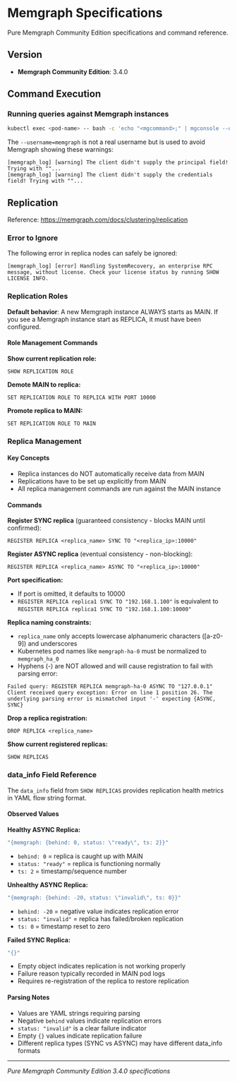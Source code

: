 # Memgraph Specifications

Pure Memgraph Community Edition specifications and command reference.

## Version

- **Memgraph Community Edition**: 3.4.0

## Command Execution

### Running queries against Memgraph instances

```bash
kubectl exec <pod-name> -- bash -c 'echo "<mgcommand>;" | mgconsole --output-format csv --username=memgraph'
```

The `--username=memgraph` is not a real username but is used to avoid Memgraph showing these warnings:

```
[memgraph_log] [warning] The client didn't supply the principal field! Trying with ""...
[memgraph_log] [warning] The client didn't supply the credentials field! Trying with ""...
```

## Replication

Reference: https://memgraph.com/docs/clustering/replication

### Error to Ignore

The following error in replica nodes can safely be ignored:

```
[memgraph_log] [error] Handling SystemRecovery, an enterprise RPC message, without license. Check your license status by running SHOW LICENSE INFO.
```

### Replication Roles

**Default behavior**: A new Memgraph instance ALWAYS starts as MAIN. If you see a Memgraph instance start as REPLICA, it must have been configured.

#### Role Management Commands

**Show current replication role:**
```mgcommand
SHOW REPLICATION ROLE
```

**Demote MAIN to replica:**
```mgcommand
SET REPLICATION ROLE TO REPLICA WITH PORT 10000
```

**Promote replica to MAIN:**
```mgcommand
SET REPLICATION ROLE TO MAIN
```

### Replica Management

#### Key Concepts

- Replica instances do NOT automatically receive data from MAIN
- Replications have to be set up explicitly from MAIN
- All replica management commands are run against the MAIN instance

#### Commands

**Register SYNC replica** (guaranteed consistency - blocks MAIN until confirmed):
```mgcommand
REGISTER REPLICA <replica_name> SYNC TO "<replica_ip>:10000"
```

**Register ASYNC replica** (eventual consistency - non-blocking):
```mgcommand
REGISTER REPLICA <replica_name> ASYNC TO "<replica_ip>:10000"
```

**Port specification:**
- If port is omitted, it defaults to 10000
- `REGISTER REPLICA replica1 SYNC TO "192.168.1.100"` is equivalent to `REGISTER REPLICA replica1 SYNC TO "192.168.1.100:10000"`

**Replica naming constraints:**
- `replica_name` only accepts lowercase alphanumeric characters ([a-z0-9]) and underscores
- Kubernetes pod names like `memgraph-ha-0` must be normalized to `memgraph_ha_0`
- Hyphens (-) are NOT allowed and will cause registration to fail with parsing error:

```
Failed query: REGISTER REPLICA memgraph-ha-0 ASYNC TO "127.0.0.1"
Client received query exception: Error on line 1 position 26. The underlying parsing error is mismatched input '-' expecting {ASYNC, SYNC}
```

**Drop a replica registration:**
```mgcommand
DROP REPLICA <replica_name>
```

**Show current registered replicas:**
```mgcommand
SHOW REPLICAS
```

### data_info Field Reference

The `data_info` field from `SHOW REPLICAS` provides replication health metrics in YAML flow string format.

#### Observed Values

**Healthy ASYNC Replica:**
```yaml
"{memgraph: {behind: 0, status: \"ready\", ts: 2}}"
```
- `behind: 0` = replica is caught up with MAIN
- `status: "ready"` = replica is functioning normally  
- `ts: 2` = timestamp/sequence number

**Unhealthy ASYNC Replica:**
```yaml
"{memgraph: {behind: -20, status: \"invalid\", ts: 0}}"
```
- `behind: -20` = negative value indicates replication error
- `status: "invalid"` = replica has failed/broken replication
- `ts: 0` = timestamp reset to zero

**Failed SYNC Replica:**
```yaml
"{}"
```
- Empty object indicates replication is not working properly
- Failure reason typically recorded in MAIN pod logs
- Requires re-registration of the replica to restore replication

#### Parsing Notes

- Values are YAML strings requiring parsing
- Negative `behind` values indicate replication errors
- `status: "invalid"` is a clear failure indicator
- Empty `{}` values indicate replication failure
- Different replica types (SYNC vs ASYNC) may have different data_info formats

---

*Pure Memgraph Community Edition 3.4.0 specifications*